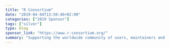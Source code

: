 ```yaml
---
title: "R Consortium"
date: "2019-04-04T13:50:46+02:00"
categories: ["2019 Sponsor"]
tags: ["silver"]
type: blog
sponsor_link: "https://www.r-consortium.org/"
summary: "Supporting the worldwide community of users, maintainers and developers of R software"
---
```


